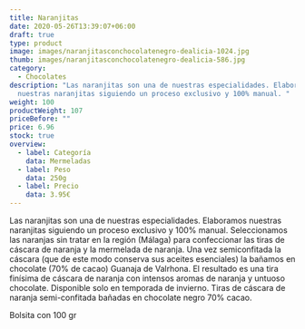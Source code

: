 ```yaml
---
title: Naranjitas
date: 2020-05-26T13:39:07+06:00
draft: true
type: product
image: images/naranjitasconchocolatenegro-dealicia-1024.jpg
thumb: images/naranjitasconchocolatenegro-dealicia-586.jpg
category:
  - Chocolates
description: "Las naranjitas son una de nuestras especialidades. Elaboramos
  nuestras naranjitas siguiendo un proceso exclusivo y 100% manual. "
weight: 100
productWeight: 107
priceBefore: ""
price: 6.96
stock: true
overview:
  - label: Categoría
    data: Mermeladas
  - label: Peso
    data: 250g
  - label: Precio
    data: 3.95€
---
```

Las naranjitas son una de nuestras especialidades. Elaboramos nuestras naranjitas siguiendo un proceso exclusivo y 100% manual. Seleccionamos las naranjas sin tratar en la región (Málaga) para confeccionar las tiras de cáscara de naranja y la mermelada de naranja. Una vez semiconfitada la cáscara (que de este modo conserva sus aceites esenciales) la bañamos en chocolate (70% de cacao) Guanaja de Valrhona. El resultado es una tira finísima de cáscara de naranja con intensos aromas de naranja y untuoso chocolate. Disponible solo en temporada de invierno. Tiras de cáscara de naranja semi-confitada bañadas en chocolate negro 70% cacao.

Bolsita con 100 gr